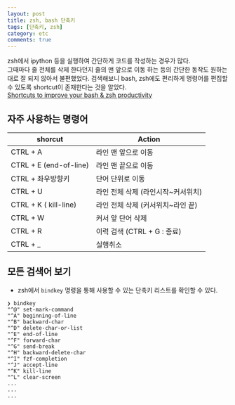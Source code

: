 ```yaml
---
layout: post
title: zsh, bash 단축키
tags: [단축키, zsh]
category: etc
comments: true
---
```


zsh에서 ipython 등을 실행하여 간단하게 코드를 작성하는 경우가 많다.    
그때마다 줄 전체를 삭제 한다던지 줄의 맨 앞으로 이동 하는 등의 간단한 동작도 원하는 대로 잘 되지 않아서 불편했었다. 검색해보니 bash, zsh에도 편리하게 명령어를 편집할 수 있도록 shortcut이 존재한다는 것을 알았다.    
[Shortcuts to improve your bash & zsh productivity](http://www.geekmind.net/2011/01/shortcuts-to-improve-your-bash-zsh.html)


## 자주 사용하는 명령어

| shorcut           | Action                             |
|-------------------|------------------------------------|
| CTRL + A          | 라인 맨 앞으로 이동                |
| CTRL + E (end-of-line)          | 라인 맨 끝으로 이동                |
| CTRL + 좌우방향키 | 단어 단위로 이동                   |
| CTRL + U          | 라인 전체 삭제 (라인시작~커서위치) |
| CTRL + K ( kill-line)          | 라인 전체 삭제 (커서위치~라인 끝)  |
| CTRL + W          | 커서 앞 단어 삭제  |
| CTRL + R          | 이력 검색 (CTRL + G : 종료)        |
| CTRL + _          | 실행취소                           |


## 모든 검색어 보기
- zsh에서 `bindkey` 명령을 통해 사용할 수 있는 단축키 리스트를 확인할 수 있다.

```shell
❯ bindkey
"^@" set-mark-command
"^A" beginning-of-line
"^B" backward-char
"^D" delete-char-or-list
"^E" end-of-line
"^F" forward-char
"^G" send-break
"^H" backward-delete-char
"^I" fzf-completion
"^J" accept-line
"^K" kill-line
"^L" clear-screen
...
...
...
```
